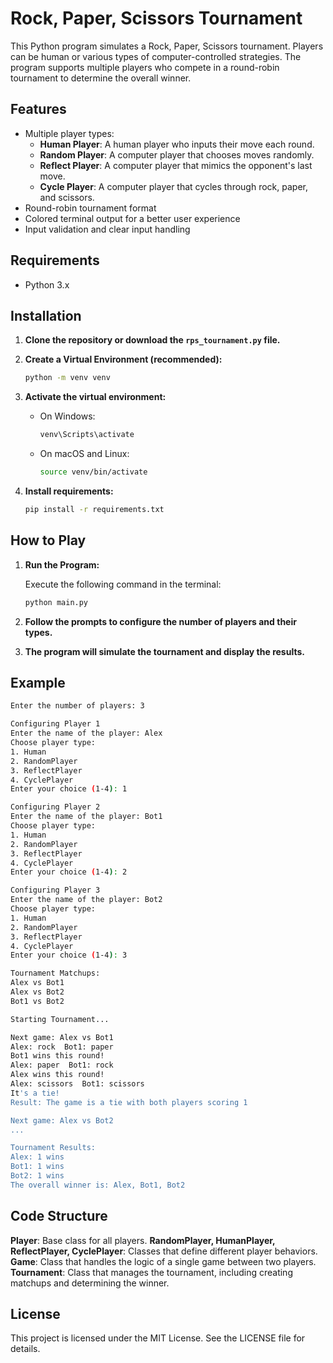 # Rock, Paper, Scissors Tournament

This Python program simulates a Rock, Paper, Scissors tournament. Players can be human or various types of computer-controlled strategies. The program supports multiple players who compete in a round-robin tournament to determine the overall winner.

## Features

- Multiple player types:
  - **Human Player**: A human player who inputs their move each round.
  - **Random Player**: A computer player that chooses moves randomly.
  - **Reflect Player**: A computer player that mimics the opponent's last move.
  - **Cycle Player**: A computer player that cycles through rock, paper, and scissors.
- Round-robin tournament format
- Colored terminal output for a better user experience
- Input validation and clear input handling

## Requirements

- Python 3.x

## Installation

1. **Clone the repository or download the `rps_tournament.py` file.**

2. **Create a Virtual Environment (recommended):**

    ```bash
    python -m venv venv
    ```

3. **Activate the virtual environment:**

    - On Windows:

        ```bash
        venv\Scripts\activate
        ```

    - On macOS and Linux:

        ```bash
        source venv/bin/activate
        ```

4. **Install requirements:**

    ```bash
    pip install -r requirements.txt
    ```

## How to Play

1. **Run the Program:**

    Execute the following command in the terminal:

    ```bash
    python main.py
    ```

2. **Follow the prompts to configure the number of players and their types.**

3. **The program will simulate the tournament and display the results.**

## Example

```bash
Enter the number of players: 3

Configuring Player 1
Enter the name of the player: Alex
Choose player type:
1. Human
2. RandomPlayer
3. ReflectPlayer
4. CyclePlayer
Enter your choice (1-4): 1

Configuring Player 2
Enter the name of the player: Bot1
Choose player type:
1. Human
2. RandomPlayer
3. ReflectPlayer
4. CyclePlayer
Enter your choice (1-4): 2

Configuring Player 3
Enter the name of the player: Bot2
Choose player type:
1. Human
2. RandomPlayer
3. ReflectPlayer
4. CyclePlayer
Enter your choice (1-4): 3

Tournament Matchups:
Alex vs Bot1
Alex vs Bot2
Bot1 vs Bot2

Starting Tournament...

Next game: Alex vs Bot1
Alex: rock  Bot1: paper
Bot1 wins this round!
Alex: paper  Bot1: rock
Alex wins this round!
Alex: scissors  Bot1: scissors
It's a tie!
Result: The game is a tie with both players scoring 1

Next game: Alex vs Bot2
...

Tournament Results:
Alex: 1 wins
Bot1: 1 wins
Bot2: 1 wins
The overall winner is: Alex, Bot1, Bot2
```

## Code Structure
**Player**: Base class for all players.
**RandomPlayer, HumanPlayer, ReflectPlayer, CyclePlayer**: Classes that define different player behaviors.
**Game**: Class that handles the logic of a single game between two players.
**Tournament**: Class that manages the tournament, including creating matchups and determining the winner.
## License
This project is licensed under the MIT License. See the LICENSE file for details.
